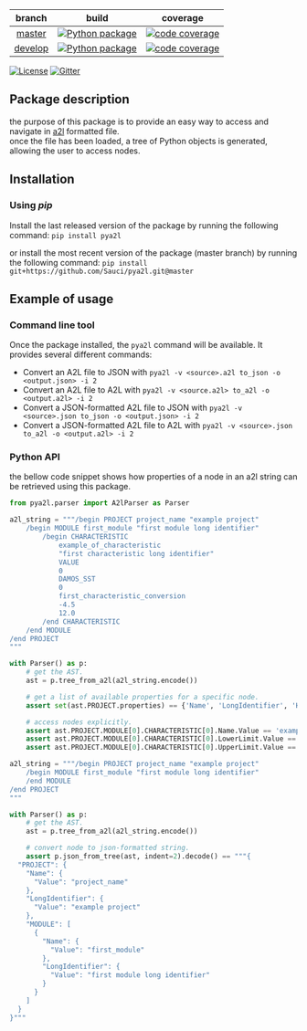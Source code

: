 |                         branch                         |                                                                                build                                                                                 |                                                                         coverage                                                                         |
|:------------------------------------------------------:|:--------------------------------------------------------------------------------------------------------------------------------------------------------------------:|:--------------------------------------------------------------------------------------------------------------------------------------------------------:|
|  [master](https://github.com/Sauci/pya2l/tree/master)  | [![Python package](https://github.com/Sauci/pya2l/actions/workflows/build.yml/badge.svg?branch=master)](https://github.com/Sauci/pya2l/actions/workflows/build.yml)  |  [![code coverage](https://codecov.io/gh/Sauci/pya2l/branch/master/graphs/badge.svg?token=Q5aceZRFXh)](https://codecov.io/gh/Sauci/pya2l?branch=master)  |
| [develop](https://github.com/Sauci/pya2l/tree/develop) | [![Python package](https://github.com/Sauci/pya2l/actions/workflows/build.yml/badge.svg?branch=develop)](https://github.com/Sauci/pya2l/actions/workflows/build.yml) | [![code coverage](https://codecov.io/gh/Sauci/pya2l/branch/develop/graphs/badge.svg?token=Q5aceZRFXh)](https://codecov.io/gh/Sauci/pya2l?branch=develop) |

[![License](https://img.shields.io/badge/License-BSD%203--Clause-blue.svg)](https://raw.githubusercontent.com/Sauci/pya2l/master/LICENSE.md) [![Gitter](https://img.shields.io/gitter/room/Sauci/pya2l.svg)](https://gitter.im/pya2l/Lobby)

## Package description

the purpose of this package is to provide an easy way to access and navigate
in [a2l](https://www.asam.net/standards/detail/mcd-2-mc/) formatted file.  
once the file has been loaded, a tree of Python objects is generated, allowing the user to access nodes.

## Installation

### Using *pip*

Install the last released version of the package by running the following command:
`pip install pya2l`

or install the most recent version of the package (master branch) by running the following command:
`pip install git+https://github.com/Sauci/pya2l.git@master`

## Example of usage

### Command line tool

Once the package installed, the `pya2l` command will be available. It provides several different commands:

- Convert an A2L file to JSON with `pya2l -v <source>.a2l to_json -o <output.json> -i 2`
- Convert an A2L file to A2L with `pya2l -v <source.a2l> to_a2l -o <output.a2l> -i 2`
- Convert a JSON-formatted A2L file to JSON with `pya2l -v <source>.json to_json -o <output.json> -i 2`
- Convert a JSON-formatted A2L file to A2L with `pya2l -v <source>.json to_a2l -o <output.a2l> -i 2`

### Python API

the bellow code snippet shows how properties of a node in an a2l string can be retrieved using this package.

```python
from pya2l.parser import A2lParser as Parser

a2l_string = """/begin PROJECT project_name "example project"
    /begin MODULE first_module "first module long identifier"
        /begin CHARACTERISTIC
            example_of_characteristic
            "first characteristic long identifier"
            VALUE
            0
            DAMOS_SST
            0
            first_characteristic_conversion
            -4.5
            12.0
        /end CHARACTERISTIC
    /end MODULE
/end PROJECT
"""

with Parser() as p:
    # get the AST.
    ast = p.tree_from_a2l(a2l_string.encode())

    # get a list of available properties for a specific node.
    assert set(ast.PROJECT.properties) == {'Name', 'LongIdentifier', 'HEADER', 'MODULE'}

    # access nodes explicitly.
    assert ast.PROJECT.MODULE[0].CHARACTERISTIC[0].Name.Value == 'example_of_characteristic'
    assert ast.PROJECT.MODULE[0].CHARACTERISTIC[0].LowerLimit.Value == -4.5
    assert ast.PROJECT.MODULE[0].CHARACTERISTIC[0].UpperLimit.Value == 12.0

a2l_string = """/begin PROJECT project_name "example project"
    /begin MODULE first_module "first module long identifier"
    /end MODULE
/end PROJECT
"""

with Parser() as p:
    # get the AST.
    ast = p.tree_from_a2l(a2l_string.encode())

    # convert node to json-formatted string.
    assert p.json_from_tree(ast, indent=2).decode() == """{
  "PROJECT": {
    "Name": {
      "Value": "project_name"
    },
    "LongIdentifier": {
      "Value": "example project"
    },
    "MODULE": [
      {
        "Name": {
          "Value": "first_module"
        },
        "LongIdentifier": {
          "Value": "first module long identifier"
        }
      }
    ]
  }
}"""
```
